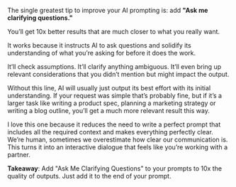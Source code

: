 The single greatest tip to improve your AI prompting is: add **"Ask me clarifying questions."**

You’ll get 10x better results that are much closer to what you really want.

It works because it instructs AI to ask questions and solidify its understanding of what you’re asking for before it does the work.

It’ll check assumptions. It’ll clarify anything ambiguous. It’ll even bring up relevant considerations that you didn’t mention but might impact the output.

Without this line, AI will usually just output its best effort with its initial understanding. If your request was simple that’s probably fine, but if it’s a larger task like writing a product spec, planning a marketing strategy or writing a blog outline, you’ll get a much more relevant result this way.

I love this one because it reduces the need to write a perfect prompt that includes all the required context and makes everything perfectly clear. We’re human, sometimes we overestimate how clear our communication is. This turns it into an interactive dialogue that feels like you’re working with a partner.

**Takeaway**: Add "Ask Me Clarifying Questions" to your prompts to 10x the quality of outputs. Just add it to the end of your prompt.
